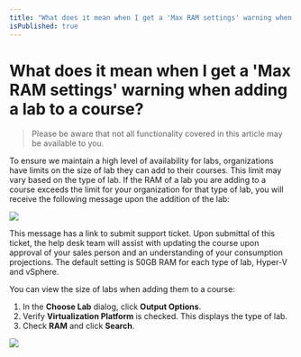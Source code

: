 ```yaml
---
title: "What does it mean when I get a 'Max RAM settings' warning when adding a lab to a course?"
isPublished: true
---
```


# What does it mean when I get a 'Max RAM settings' warning when adding a lab to a course?

> Please be aware that not all functionality covered in this article may be available to you. 

To ensure we maintain a high level of availability for labs, organizations have limits on the size of lab they can add to their courses. This limit may vary based on the type of lab. If the RAM of a lab you are adding to a course exceeds the limit for your organization for that type of lab, you will receive the following message upon the addition of the lab:

![](/tms/images/max-ram-error.png)

This message has a link to submit support ticket. Upon submittal of this ticket, the help desk team will assist with updating the course upon approval of your sales person and an understanding of your consumption projections. The default setting is 50GB RAM for each type of lab, Hyper-V and vSphere.

You can view the size of labs when adding them to a course:
1. In the **Choose Lab** dialog, click **Output Options**.
1. Verify **Virtualization Platform** is checked. This displays the type of lab.
1. Check **RAM** and click **Search**.

![](/tms/images/view-lab-ram.png)
